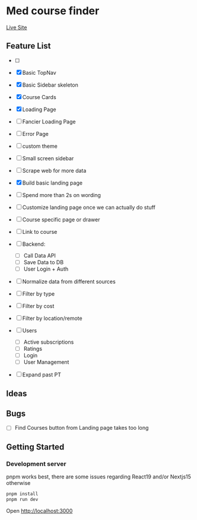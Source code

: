 # Med course finder

[Live Site](https://med-courses.vercel.app/)

## Feature List

- [ ]
- [x] Basic TopNav
- [x] Basic Sidebar skeleton
- [x] Course Cards
- [x] Loading Page
- [ ] Fancier Loading Page
- [ ] Error Page
- [ ] custom theme
- [ ] Small screen sidebar
- [ ] Scrape web for more data
- [x] Build basic landing page
- [ ] Spend more than 2s on wording
- [ ] Customize landing page once we can actually do stuff
- [ ] Course specific page or drawer
- [ ] Link to course
- [ ] Backend:

  - [ ] Call Data API
  - [ ] Save Data to DB
  - [ ] User Login + Auth

- [ ] Normalize data from different sources
- [ ] Filter by type
- [ ] Filter by cost
- [ ] Filter by location/remote
- [ ] Users
  - [ ] Active subscriptions
  - [ ] Ratings
  - [ ] Login
  - [ ] User Management
- [ ] Expand past PT

## Ideas

## Bugs

- [ ] Find Courses button from Landing page takes too long

## Getting Started

### Development server

pnpm works best, there are some issues regarding React19 and/or Nextjs15 otherwise

```bash
pnpm install
pnpm run dev
```

Open [http://localhost:3000](http://localhost:3000)
